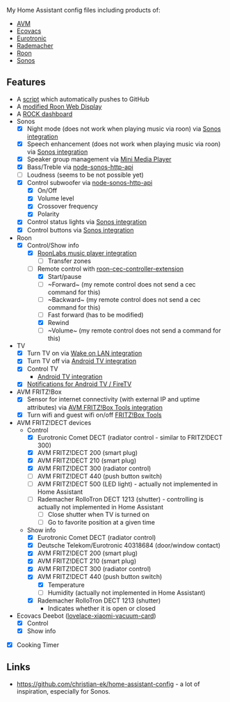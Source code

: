 My Home Assistant config files including products of:

* [AVM](https://avm.de)
* [Ecovacs](https://ecovacs.com)
* [Eurotronic](https://eurotronic.org)
* [Rademacher](https://rademacher.de/)
* [Roon](https://roonlabs.com/)
* [Sonos](https://sonos.com)

## Features

* A [script](https://github.com/florib779/homeassistant-config/blob/master/packages/gitpush/gitpush.sh) which automatically pushes to GitHub
* A [modified Roon Web Display](https://florib779.github.io/Roon/articles/roon-web-display.html)
* A [ROCK dashboard](https://florib779.github.io/Roon/articles/home-assistant-roon-rock-view.html)
* Sonos
  - [x] Night mode (does not work when playing music via roon) via [Sonos integration](https://www.home-assistant.io/integrations/sonos)
  - [x] Speech enhancement (does not work when playing music via roon) via [Sonos integration](https://www.home-assistant.io/integrations/sonos)
  - [x] Speaker group management via [Mini Media Player](https://github.com/kalkih/mini-media-player)
  - [x] Bass/Treble via [node-sonos-http-api](https://github.com/jishi/node-sonos-http-api)
  - [ ] Loudness (seems to be not possible yet)
  - [x] Control subwoofer via [node-sonos-http-api](https://github.com/jishi/node-sonos-http-api)
    - [x] On/Off
    - [x] Volume level
    - [x] Crossover frequency
    - [x] Polarity
  - [x] Control status lights via [Sonos integration](https://www.home-assistant.io/integrations/sonos)
  - [x] Control buttons via [Sonos integration](https://www.home-assistant.io/integrations/sonos)
* Roon
  - [x] Control/Show info
    - [x] [RoonLabs music player integration](https://www.home-assistant.io/integrations/roon/)
      - [ ] Transfer zones
    - [ ] Remote control with [roon-cec-controller-extension](https://github.com/benjaminbellamy/roon-cec-controller-extension)
      - [x] Start/pause
      - [ ] ~Forward~ (my remote control does not send a cec command for this)
      - [ ] ~Backward~ (my remote control does not send a cec command for this)
      - [ ] Fast forward (has to be modified)
      - [x] Rewind
      - [ ] ~Volume~ (my remote control does not send a command for this)
* TV
  - [x] Turn TV on via [Wake on LAN integration](https://www.home-assistant.io/integrations/wake_on_lan/)
  - [x] Turn TV off via [Android TV integration](https://www.home-assistant.io/integrations/androidtv/)
  - [x] Control TV
    - [Android TV integration](https://www.home-assistant.io/integrations/androidtv/)
  - [x] [Notifications for Android TV / FireTV ](https://www.home-assistant.io/integrations/nfandroidtv/)
* AVM FRITZ!Box
  - [x] Sensor for internet connectivity (with external IP and uptime attributes) via [AVM FRITZ!Box Tools integration](https://www.home-assistant.io/integrations/fritz/)
  - [x] Turn wifi and guest wifi on/off [FRITZ!Box Tools](https://github.com/mammuth/ha-fritzbox-tools)
* AVM FRITZ!DECT devices
  * Control
    - [x] Eurotronic Comet DECT (radiator control - similar to FRITZ!DECT 300)
    - [x] AVM FRITZ!DECT 200 (smart plug)
    - [x] AVM FRITZ!DECT 210 (smart plug)
    - [x] AVM FRITZ!DECT 300 (radiator control)
    - [ ] AVM FRITZ!DECT 440 (push button switch)
    - [ ] AVM FRITZ!DECT 500 (LED light) - actually not implemented in Home Assistant
    - [ ] Rademacher RolloTron DECT 1213 (shutter) - controlling is actually not implemented in Home Assistant
      - [ ] Close shutter when TV is turned on
      - [ ] Go to favorite position at a given time
  * Show info
    - [x] Eurotronic Comet DECT (radiator control)
    - [x] Deutsche Telekom/Eurotronic 40318684 (door/window contact)
    - [x] AVM FRITZ!DECT 200 (smart plug)
    - [x] AVM FRITZ!DECT 210 (smart plug)
    - [x] AVM FRITZ!DECT 300 (radiator control)
    - [x] AVM FRITZ!DECT 440 (push button switch)
      - [x] Temperature
      - [ ] Humidity (actually not implemented in Home Assistant)
    - [x] Rademacher RolloTron DECT 1213 (shutter)
      - Indicates whether it is open or closed
* Ecovacs Deebot ([lovelace-xiaomi-vacuum-card](https://github.com/benct/lovelace-xiaomi-vacuum-card))
  - [x] Control
  - [x] Show info
- [x] Cooking Timer

## Links

* https://github.com/christian-ek/home-assistant-config - a lot of inspiration, especially for Sonos.